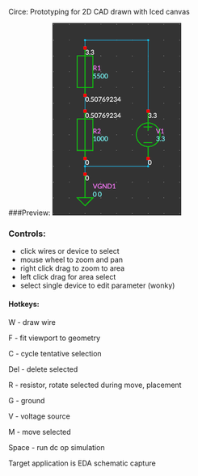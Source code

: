 Circe: Prototyping for 2D CAD drawn with Iced canvas

###Preview:
![preview](Capture.png)

### Controls: 
* click wires or device to select  
* mouse wheel to zoom and pan  
* right click drag to zoom to area  
* left click drag for area select  
* select single device to edit parameter (wonky)  
#### Hotkeys:

W - draw wire

F - fit viewport to geometry

C - cycle tentative selection

Del - delete selected

R - resistor, rotate selected during move, placement

G - ground

V - voltage source

M - move selected

Space - run dc op simulation  


Target application is EDA schematic capture

